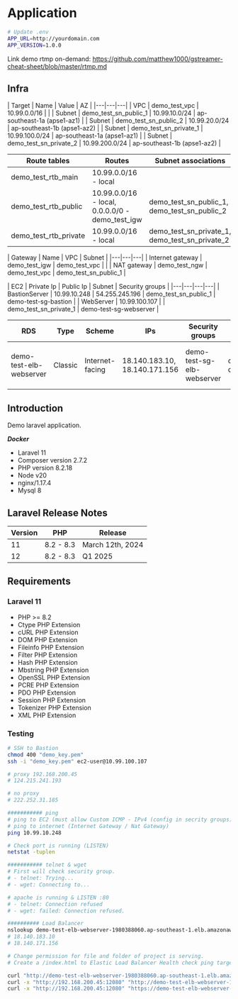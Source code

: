 # Application

```sh
# Update .env
APP_URL=http://yourdomain.com
APP_VERSION=1.0.0
```

Link demo rtmp on-demand:
https://github.com/matthew1000/gstreamer-cheat-sheet/blob/master/rtmp.md

## Infra

| Target | Name | Value | AZ |
|---|---|---|
| VPC | demo_test_vpc | 10.99.0.0/16 | |
| Subnet | demo_test_sn_public_1 | 10.99.10.0/24 | ap-southeast-1a (apse1-az1) |
| Subnet | demo_test_sn_public_2 | 10.99.20.0/24 | ap-southeast-1b (apse1-az2) |
| Subnet | demo_test_sn_private_1 | 10.99.100.0/24 | ap-southeast-1a (apse1-az1) |
| Subnet | demo_test_sn_private_2 | 10.99.200.0/24 | ap-southeast-1b (apse1-az2) |

| Route tables | Routes | Subnet associations |
|---|---|---|
| demo_test_rtb_main | 10.99.0.0/16 - local | |
| demo_test_rtb_public | 10.99.0.0/16 - local, 0.0.0.0/0 - demo_test_igw | demo_test_sn_public_1, demo_test_sn_public_2 |
| demo_test_rtb_private | 10.99.0.0/16 - local | demo_test_sn_private_1, demo_test_sn_private_2 |

| Gateway | Name | VPC | Subnet |
|---|---|---|
| Internet gateway | demo_test_igw | demo_test_vpc | |
| NAT gateway | demo_test_ngw | demo_test_vpc | demo_test_sn_public_1 |

| EC2 | Private Ip | Public Ip | Subnet | Security groups |
|---|---|---|---|
| BastionServer | 10.99.10.248 | 54.255.245.196 | demo_test_sn_public_1 | demo-test-sg-bastion |
| WebServer | 10.99.100.107 | | demo_test_sn_private_1 | demo-test-sg-webserver |

| RDS | Type | Scheme | IPs | Security groups | Subnet | Endpoint |
|---|---|---|---|---|---|---|
| demo-test-elb-webserver | Classic | Internet-facing | 18.140.183.10, 18.140.171.156 | demo-test-sg-elb-webserver | demo_test_sn_public_1, demo_test_sn_public_2 | demo-test-elb-webserver-1980388060.ap-southeast-1.elb.amazonaws.com |

## Introduction
Demo laravel application.

***Docker***
- Laravel 11
- Composer version 2.7.2
- PHP version 8.2.18
- Node v20
- nginx/1.17.4
- Mysql 8

## Laravel Release Notes

| Version | PHP | Release |
|---|---|---|
| 11 | 8.2 - 8.3 | March 12th, 2024 |
| 12 | 8.2 - 8.3 | Q1 2025 |

## Requirements

### Laravel 11

- PHP >= 8.2
- Ctype PHP Extension
- cURL PHP Extension
- DOM PHP Extension
- Fileinfo PHP Extension
- Filter PHP Extension
- Hash PHP Extension
- Mbstring PHP Extension
- OpenSSL PHP Extension
- PCRE PHP Extension
- PDO PHP Extension
- Session PHP Extension
- Tokenizer PHP Extension
- XML PHP Extension

### Testing

```sh
# SSH to Bastion
chmod 400 "demo_key.pem"
ssh -i "demo_key.pem" ec2-user@10.99.100.107

# proxy 192.168.200.45
# 124.215.241.193

# no proxy
# 222.252.31.185

########### ping
# ping to EC2 (must allow Custom ICMP - IPv4 (config in secrity groups))
# ping to internet (Internet Gateway / Nat Gateway)
ping 10.99.10.248

# Check port is running (LISTEN)
netstat -tuplen

########### telnet & wget
# First will check security group.
# - telnet: Trying...
# - wget: Connecting to...

# apache is running & LISTEN :80
# - telnet: Connection refused
# - wget: failed: Connection refused.

########## Load Balancer
nslookup demo-test-elb-webserver-1980388060.ap-southeast-1.elb.amazonaws.com
# 18.140.183.10
# 18.140.171.156

# Change permission for file and folder of project is serving.
# Create a /index.html to Elastic Load Balancer Health check ping target EC2 instance => 'In-service'

curl "http://demo-test-elb-webserver-1980388060.ap-southeast-1.elb.amazonaws.com/"
curl -x "http://192.168.200.45:12080" "http://demo-test-elb-webserver-1980388060.ap-southeast-1.elb.amazonaws.com/"
curl -x "http://192.168.200.45:12080" "https://demo-test-elb-webserver-1980388060.ap-southeast-1.elb.amazonaws.com/" -k
```
